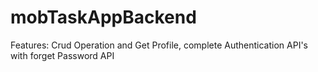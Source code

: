 # mobTaskAppBackend
Features: Crud Operation and Get Profile, complete Authentication API's with forget Password API

